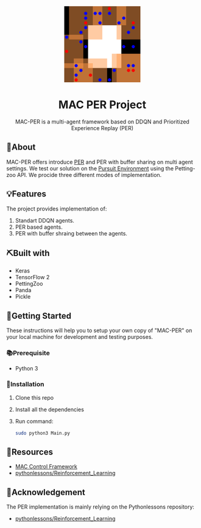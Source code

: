 
	
	

<div align="center">
<img width=200px height=200px src="images/sisl_pursuit.gif" alt="Project logo">
</div>
<h1 align="center">MAC PER Project</h1>



<div align="center">
MAC-PER is a multi-agent framework based on DDQN and Prioritized Experience Replay (PER)

</div>



	
	
	
## 🧐About

MAC-PER offers introduce [PER](https://arxiv.org/abs/1511.05952) and PER with buffer sharing on multi agent settings. We test our solution on the [Pursuit Environment](https://www.pettingzoo.ml/sisl/pursuit) using the Petting-zoo API. We procide three different modes of implementation. 

## 💡Features

The project provides implementation of:
1. Standart DDQN agents.
2. PER based agents.
3. PER with buffer shraing between the agents.

## ⛏️Built with

-   Keras
-   TensorFlow 2
-   PettingZoo
-   Panda
-   Pickle

## 🏁Getting Started

These instructions will help you to setup your own copy of "MAC-PER" on your local machine for development and testing purposes.

### 📚Prerequisite

-   Python 3


### 🧰Installation

1. Clone this repo

2. Install all the dependencies

3. Run command:    
    ```bash
    sudo python3 Main.py
    ```

## 🧬Resources

<!-- Add links to all the resources you followed or referred to -->

-   [MAC Control Framework](https://github.com/sarah-keren/MAC)
-   [pythonlessons/Reinforcement_Learning](https://github.com/pythonlessons/Reinforcement_Learning/tree/master/05_CartPole-reinforcement-learning_PER_D3QN)

## 🎉Acknowledgement
The PER implementation is mainly relying on the Pythonlessons repository:
-   [pythonlessons/Reinforcement_Learning](https://github.com/pythonlessons/Reinforcement_Learning/tree/master/05_CartPole-reinforcement-learning_PER_D3QN)
